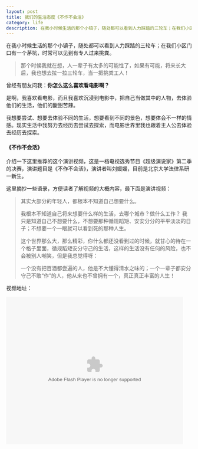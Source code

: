 ```yaml
---
layout: post 
title: 我们的生活态度《不作不会活》
category: life               
description: 在我小时候生活的那个小镇子，随处都可以看到人力踩踏的三轮车；在我们小区门口有一个茅坑，时常可以见到有专人过来挑粪。<br>那个时候我就在想，人一辈子有太多的可能性了，如果有可能，将来长大后，我也想去拉一拉三轮车，当一把挑粪工人！
--- 
```



在我小时候生活的那个小镇子，随处都可以看到人力踩踏的三轮车；在我们小区门口有一个茅坑，时常可以见到有专人过来挑粪。

> 那个时候我就在想，人一辈子有太多的可能性了，如果有可能，将来长大后，我也想去拉一拉三轮车，当一把挑粪工人！

曾经有朋友问我：**你怎么这么喜欢看电影啊？**

是啊，我喜欢看电影，而且我喜欢沉浸到电影中，把自己当做其中的人物，去体验他们的生活，他们的酸甜苦辣。

我想要尝试、想要去体验不同的生活，想要看到不同的景色，想要体会不一样的情感。现实生活中我努力去经历去尝试去探索，而电影世界里我也跟着主人公去体验去经历去探索。


#### 《不作不会活》

介绍一下这里推荐的这个演讲视频，这是一档电视选秀节目《超级演说家》第二季的决赛，演讲题目是《不作不会活》，演讲者叫刘媛媛，目前是北京大学法律系研一新生。

这里摘抄一些语录，方便读者了解视频的大概内容，最下面是演讲视频：

> 其实大部分的年轻人，都根本不知道自己想要什么。
> 
> 我根本不知道自己将来想要什么样的生活，去哪个城市？做什么工作？ 我只是知道自己不想要什么，不想要那种循规蹈矩、安安分分的平平淡淡的日子；不想要一个一眼就可以看到死的那种人生。
> 
> 这个世界那么大，那么精彩，你什么都还没看到过的时候，就甘心的待在一个格子里面，循规蹈矩安分守己的生活，这样的生活没有任何的风险，也不会被别人嘲笑，但是我总觉得呀：
> 
> 一个没有把百酒都尝遍的人，他是不大懂得清水之味的；一个一辈子都安分守己不敢“作”的人，他从来也不曾拥有一个，真正真正丰富的人生！

视频地址：

<embed src="http://static.video.qq.com/TPout.swf?vid=b0140ntahi7&auto=0" allowFullScreen="true" quality="high" width="480" height="400" align="middle" allowScriptAccess="always" type="application/x-shockwave-flash"></embed>